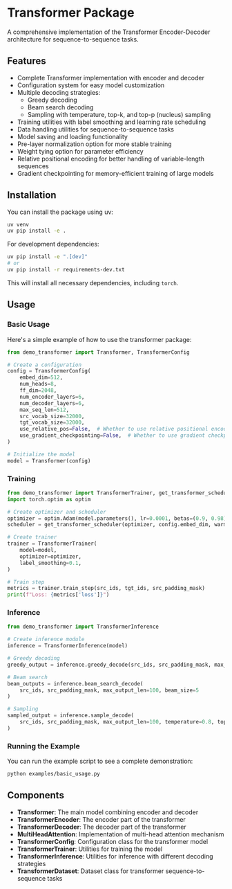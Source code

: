# Transformer Package

A comprehensive implementation of the Transformer Encoder-Decoder architecture for sequence-to-sequence tasks.

## Features

- Complete Transformer implementation with encoder and decoder
- Configuration system for easy model customization
- Multiple decoding strategies:
  - Greedy decoding
  - Beam search decoding
  - Sampling with temperature, top-k, and top-p (nucleus) sampling
- Training utilities with label smoothing and learning rate scheduling
- Data handling utilities for sequence-to-sequence tasks
- Model saving and loading functionality
- Pre-layer normalization option for more stable training
- Weight tying option for parameter efficiency
- Relative positional encoding for better handling of variable-length sequences
- Gradient checkpointing for memory-efficient training of large models

## Installation

You can install the package using uv:

```bash
uv venv
uv pip install -e .
```

For development dependencies:

```bash
uv pip install -e ".[dev]"
# or
uv pip install -r requirements-dev.txt
```

This will install all necessary dependencies, including `torch`.

## Usage

### Basic Usage

Here's a simple example of how to use the transformer package:

```python
from demo_transformer import Transformer, TransformerConfig

# Create a configuration
config = TransformerConfig(
    embed_dim=512,
    num_heads=8,
    ff_dim=2048,
    num_encoder_layers=6,
    num_decoder_layers=6,
    max_seq_len=512,
    src_vocab_size=32000,
    tgt_vocab_size=32000,
    use_relative_pos=False,  # Whether to use relative positional encoding
    use_gradient_checkpointing=False,  # Whether to use gradient checkpointing
)

# Initialize the model
model = Transformer(config)
```

### Training

```python
from demo_transformer import TransformerTrainer, get_transformer_scheduler
import torch.optim as optim

# Create optimizer and scheduler
optimizer = optim.Adam(model.parameters(), lr=0.0001, betas=(0.9, 0.98), eps=1e-9)
scheduler = get_transformer_scheduler(optimizer, config.embed_dim, warmup_steps=4000)

# Create trainer
trainer = TransformerTrainer(
    model=model,
    optimizer=optimizer,
    label_smoothing=0.1,
)

# Train step
metrics = trainer.train_step(src_ids, tgt_ids, src_padding_mask)
print(f"Loss: {metrics['loss']}")
```

### Inference

```python
from demo_transformer import TransformerInference

# Create inference module
inference = TransformerInference(model)

# Greedy decoding
greedy_output = inference.greedy_decode(src_ids, src_padding_mask, max_output_len=100)

# Beam search
beam_outputs = inference.beam_search_decode(
    src_ids, src_padding_mask, max_output_len=100, beam_size=5
)

# Sampling
sampled_output = inference.sample_decode(
    src_ids, src_padding_mask, max_output_len=100, temperature=0.8, top_k=50, top_p=0.9
)
```

### Running the Example

You can run the example script to see a complete demonstration:

```bash
python examples/basic_usage.py
```

## Components

- **Transformer**: The main model combining encoder and decoder
- **TransformerEncoder**: The encoder part of the transformer
- **TransformerDecoder**: The decoder part of the transformer
- **MultiHeadAttention**: Implementation of multi-head attention mechanism
- **TransformerConfig**: Configuration class for the transformer model
- **TransformerTrainer**: Utilities for training the model
- **TransformerInference**: Utilities for inference with different decoding strategies
- **TransformerDataset**: Dataset class for transformer sequence-to-sequence tasks
